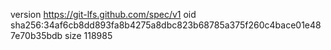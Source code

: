 version https://git-lfs.github.com/spec/v1
oid sha256:34af6cb8dd893fa8b4275a8dbc823b68785a375f260c4bace01e487e70b35bdb
size 118985
